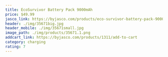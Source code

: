 ```yaml
---
title: EcoSurvivor Battery Pack 9000mAh
price: $49.99
jasco_link: https://byjasco.com/products/eco-survivor-battery-pack-9000mah
header: ./img/35671big.jpg
header_mobile: ./img/35671small.jpg
image_path: ./img/products/35671.1.png
addcart_link: https://byjasco.com/products/1311/add-to-cart
category: charging 
rating: 7
---
```

